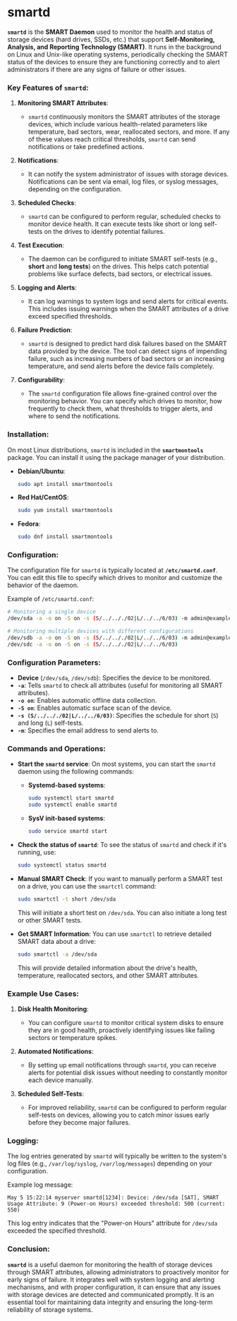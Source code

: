 # smartd
**`smartd`** is the **SMART Daemon** used to monitor the health and status of storage devices (hard drives, SSDs, etc.) that support **Self-Monitoring, Analysis, and Reporting Technology (SMART)**. It runs in the background on Linux and Unix-like operating systems, periodically checking the SMART status of the devices to ensure they are functioning correctly and to alert administrators if there are any signs of failure or other issues. 

### Key Features of `smartd`:
1. **Monitoring SMART Attributes**:
   - `smartd` continuously monitors the SMART attributes of the storage devices, which include various health-related parameters like temperature, bad sectors, wear, reallocated sectors, and more. If any of these values reach critical thresholds, `smartd` can send notifications or take predefined actions.

2. **Notifications**:
   - It can notify the system administrator of issues with storage devices. Notifications can be sent via email, log files, or syslog messages, depending on the configuration.
   
3. **Scheduled Checks**:
   - `smartd` can be configured to perform regular, scheduled checks to monitor device health. It can execute tests like short or long self-tests on the drives to identify potential failures.

4. **Test Execution**:
   - The daemon can be configured to initiate SMART self-tests (e.g., **short** and **long tests**) on the drives. This helps catch potential problems like surface defects, bad sectors, or electrical issues.

5. **Logging and Alerts**:
   - It can log warnings to system logs and send alerts for critical events. This includes issuing warnings when the SMART attributes of a drive exceed specified thresholds.

6. **Failure Prediction**:
   - `smartd` is designed to predict hard disk failures based on the SMART data provided by the device. The tool can detect signs of impending failure, such as increasing numbers of bad sectors or an increasing temperature, and send alerts before the device fails completely.

7. **Configurability**:
   - The `smartd` configuration file allows fine-grained control over the monitoring behavior. You can specify which drives to monitor, how frequently to check them, what thresholds to trigger alerts, and where to send the notifications.

### Installation:

On most Linux distributions, `smartd` is included in the **`smartmontools`** package. You can install it using the package manager of your distribution.

- **Debian/Ubuntu**:
  ```bash
  sudo apt install smartmontools
  ```

- **Red Hat/CentOS**:
  ```bash
  sudo yum install smartmontools
  ```

- **Fedora**:
  ```bash
  sudo dnf install smartmontools
  ```

### Configuration:

The configuration file for `smartd` is typically located at **`/etc/smartd.conf`**. You can edit this file to specify which drives to monitor and customize the behavior of the daemon.

Example of `/etc/smartd.conf`:

```bash
# Monitoring a single device
/dev/sda -a -o on -S on -s (S/../.././02|L/../../6/03) -m admin@example.com

# Monitoring multiple devices with different configurations
/dev/sdb -a -o on -S on -s (S/../.././02|L/../../6/03) -m admin@example.com
/dev/sdc -a -o on -S on -s (S/../.././02|L/../../6/03)
```

### Configuration Parameters:

- **Device** (`/dev/sda`, `/dev/sdb`): Specifies the device to be monitored.
- **`-a`**: Tells `smartd` to check all attributes (useful for monitoring all SMART attributes).
- **`-o on`**: Enables automatic offline data collection.
- **`-S on`**: Enables automatic surface scan of the device.
- **`-s (S/../.././02|L/../../6/03)`**: Specifies the schedule for short (`S`) and long (`L`) self-tests.
- **`-m`**: Specifies the email address to send alerts to.

### Commands and Operations:

- **Start the `smartd` service**:
  On most systems, you can start the `smartd` daemon using the following commands:

  - **Systemd-based systems**:
    ```bash
    sudo systemctl start smartd
    sudo systemctl enable smartd
    ```

  - **SysV init-based systems**:
    ```bash
    sudo service smartd start
    ```

- **Check the status of `smartd`**:
  To see the status of `smartd` and check if it's running, use:
  ```bash
  sudo systemctl status smartd
  ```

- **Manual SMART Check**:
  If you want to manually perform a SMART test on a drive, you can use the `smartctl` command:
  ```bash
  sudo smartctl -t short /dev/sda
  ```

  This will initiate a short test on `/dev/sda`. You can also initiate a long test or other SMART tests.

- **Get SMART Information**:
  You can use `smartctl` to retrieve detailed SMART data about a drive:
  ```bash
  sudo smartctl -a /dev/sda
  ```

  This will provide detailed information about the drive's health, temperature, reallocated sectors, and other SMART attributes.

### Example Use Cases:

1. **Disk Health Monitoring**:
   - You can configure `smartd` to monitor critical system disks to ensure they are in good health, proactively identifying issues like failing sectors or temperature spikes.

2. **Automated Notifications**:
   - By setting up email notifications through `smartd`, you can receive alerts for potential disk issues without needing to constantly monitor each device manually.

3. **Scheduled Self-Tests**:
   - For improved reliability, `smartd` can be configured to perform regular self-tests on devices, allowing you to catch minor issues early before they become major failures.

### Logging:

The log entries generated by `smartd` will typically be written to the system's log files (e.g., `/var/log/syslog`, `/var/log/messages`) depending on your configuration.

Example log message:
```
May 5 15:22:14 myserver smartd[1234]: Device: /dev/sda [SAT], SMART Usage Attribute: 9 (Power-on Hours) exceeded threshold: 500 (current: 550)
```

This log entry indicates that the "Power-on Hours" attribute for `/dev/sda` exceeded the specified threshold.


### Conclusion:

**`smartd`** is a useful daemon for monitoring the health of storage devices through SMART attributes, allowing administrators to proactively monitor for early signs of failure. It integrates well with system logging and alerting mechanisms, and with proper configuration, it can ensure that any issues with storage devices are detected and communicated promptly. It is an essential tool for maintaining data integrity and ensuring the long-term reliability of storage systems.
